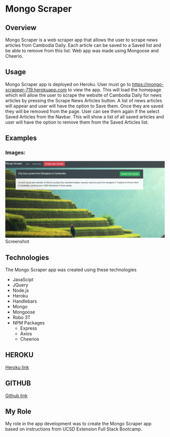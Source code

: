 # Mongo Scraper

## Overview
Mongo Scraper is a web scraper app that allows the user to scrape news articles from Cambodia Daily. Each article can be saved to a Saved list and be able to remove from this list. Web app was made using Mongoose and Cheerio.

## Usage
Mongo Scraper app is deployed on Heroku. User must go to https://mongo-scrapper-719.herokuapp.com to view the app. This will load the homepage which will allow the user to scrape the website of Cambodia Daily for news articles by pressing the Scrape News Articles button. A list of news articles will appear and user will have the option to Save them. Once they are saved they will be removed from the page. User can see them again if the select Saved Articles from the Navbar. This will show a list of all saved articles and user will have the option to remove them from the Saved Articles list.

## Examples
### Images:
![alt text](./public/images/mongoscraper.png "homepage")
Screenshot

## Technologies
The Mongo Scraper app was created using these technologies
* JavaScipt
* JQuery
* Node.js
* Heroku
* Handlebars
* Mongo
* Mongoose
* Robo 3T
* NPM Packages
    * Express
    * Axios
    * Cheerios


## HEROKU
[Heroku link](https://mongo-scrapper-719.herokuapp.com)

## GITHUB
[Github link](https://github.com/saronnhong/mongo-scraper)

## My Role
My role in the app development was to create the Mongo Scraper app based on instructions from UCSD Extension Full Stack Bootcamp. 
 